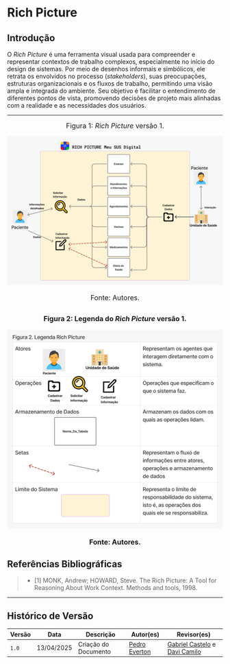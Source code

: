 # Rich Picture

## Introdução
O *Rich Picture* é uma ferramenta visual usada para compreender e representar contextos de trabalho complexos, especialmente no início do design de sistemas. Por meio de desenhos informais e simbólicos, ele retrata os envolvidos no processo (*stakeholders*), suas preocupações, estruturas organizacionais e os fluxos de trabalho, permitindo uma visão ampla e integrada do ambiente. Seu objetivo é facilitar o entendimento de diferentes pontos de vista, promovendo decisões de projeto mais alinhadas com a realidade e as necessidades dos usuários.

---
<font size="3"><p style="text-align: center">Figura 1: *Rich Picture* versão 1.</p></font>
![](../assets/richpicture/rich-picture.jpeg)
<font size="3"><p style="text-align: center">Fonte: Autores.</p></font>

<font size="3"><p style="text-align: center">Figura 2: Legenda do *Rich Picture* versão 1.</p></font>
![](../assets/richpicture/LegendaRichPicture.jpeg)
<font size="3"><p style="text-align: center">Fonte: Autores.</p></font>
---

## Referências Bibliográficas

> - [1] MONK, Andrew; HOWARD, Steve. The Rich Picture: A Tool for Reasoning About Work Context. Methods and tools, 1998.

---

## Histórico de Versão

| Versão | Data          | Descrição                          | Autor(es)     |  Revisor(es)  |
| ------ | ------------- | ---------------------------------- | ------------- | ------------- |
| `1.0`  |  13/04/2025 |  Criação do Documento | [Pedro Everton](https://github.com/pedroeverton217)  | [Gabriel Castelo](https://github.com/GabrielCastelo-31) e [Davi Camilo](https://github.com/Davicamilo23) |
